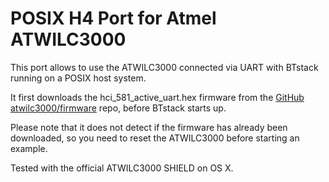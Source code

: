 # POSIX H4 Port for Atmel ATWILC3000

This port allows to use the ATWILC3000 connected via UART with BTstack running on a POSIX host system.

It first downloads the hci_581_active_uart.hex firmware from the [GitHub atwilc3000/firmware](https://github.com/atwilc3000/firmware) repo, before BTstack starts up.

Please note that it does not detect if the firmware has already been downloaded, so you need to reset the ATWILC3000 before starting an example.

Tested with the official ATWILC3000 SHIELD on OS X.
